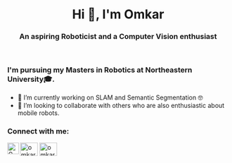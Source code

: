 <h1 align="center">Hi 👋, I'm Omkar</h1>
<h3 align="center">An aspiring Roboticist and a Computer Vision enthusiast</h3>


<br>

### I'm pursuing my Masters in Robotics at Northeastern University:mortar_board:.  

- 🔭 I’m currently working on SLAM and Semantic Segmentation :nerd_face: 
- 👯 I’m looking to collaborate with others who are also enthusiastic about mobile robots.
<!-- - ⚡ Fun fact: I love binge watching anime :stuck_out_tongue_winking_eye: -->

<h3 align="left">Connect with me:</h3>
<p align="left">
 <a target="_blank" href="mailto:sargar.o@northeastern.edu">
  <img align="left" alt="Gmail" width="26px" src="https://cdn.jsdelivr.net/npm/simple-icons@v3/icons/gmail.svg" />
</a>
<a href="https://twitter.com/omkar_sargar" target="blank"><img align="center" src="https://raw.githubusercontent.com/rahuldkjain/github-profile-readme-generator/master/src/images/icons/Social/twitter.svg" alt="omkar_sargar" height="30" width="40" /></a>
<a href="https://linkedin.com/in/omkar-s-7ba8b3137" target="blank"><img align="center" src="https://raw.githubusercontent.com/rahuldkjain/github-profile-readme-generator/master/src/images/icons/Social/linked-in-alt.svg" alt="omkar-s-7ba8b3137" height="30" width="40" /></a>
</p>

<!-- <h3 align="left">Languages and Tools:</h3>
<p align="left"> <a href="https://www.python.org" target="_blank"> <img src="https://raw.githubusercontent.com/devicons/devicon/master/icons/python/python-original.svg" alt="python" width="40" height="40"/> </a>  <a href="https://www.cprogramming.com/" target="_blank"> <img src="https://raw.githubusercontent.com/devicons/devicon/master/icons/c/c-original.svg" alt="c" width="40" height="40"/> </a> <a href="https://www.w3schools.com/cpp/" target="_blank"> <img src="https://raw.githubusercontent.com/devicons/devicon/master/icons/cplusplus/cplusplus-original.svg" alt="cplusplus" width="40" height="40"/> </a> <a href="https://opencv.org/" target="_blank"> <img src="https://www.vectorlogo.zone/logos/opencv/opencv-icon.svg" alt="opencv" width="40" height="40"/> </a>.<a href="https://www.tensorflow.org" target="_blank"> <img src="https://www.vectorlogo.zone/logos/tensorflow/tensorflow-icon.svg" alt="tensorflow" width="40" height="40"/> </a>  <code><img height="30" src="[https://www.ros.org/wp-content/uploads/2013/10/rosorg-logo1.png](https://www.google.com/url?sa=i&url=https%3A%2F%2Fcommons.wikimedia.org%2Fwiki%2FFile%3ARos_logo.svg&psig=AOvVaw2NVoqUpjyGN3St8avSjDhV&ust=1674357698305000&source=images&cd=vfe&ved=0CA8QjRxqFwoTCNib0NDa1_wCFQAAAAAdAAAAABAD)"></code>
<code><img height="30" src="[http://gazebosim.org/assets/masthead-0bd44817978df8069f427d8ca1657998789065a2b242edfd1a3d8ab4a329dd4c.png](https://www.google.com/url?sa=i&url=https%3A%2F%2Fwww.generationrobots.com%2Fblog%2Fen%2Frobotic-simulation-scenarios-with-gazebo-and-ros%2F&psig=AOvVaw1HRAIFDD259MgWPUVvNcCh&ust=1674357780083000&source=images&cd=vfe&ved=0CA8QjRxqFwoTCMixivja1_wCFQAAAAAdAAAAABAD)"></code> <a href="https://www.arduino.cc/" target="_blank"> <img src="https://cdn.worldvectorlogo.com/logos/arduino-1.svg" alt="arduino" width="40" height="40"/> </a> <a href="https://www.w3schools.com/css/" target="_blank"> <img src="https://raw.githubusercontent.com/devicons/devicon/master/icons/css3/css3-original-wordmark.svg" alt="css3" width="40" height="40"/> </a> <a href="https://git-scm.com/" target="_blank"> <img src="https://www.vectorlogo.zone/logos/git-scm/git-scm-icon.svg" alt="git" width="40" height="40"/> </a> <a href="https://www.w3.org/html/" target="_blank"> <img src="https://raw.githubusercontent.com/devicons/devicon/master/icons/html5/html5-original-wordmark.svg" alt="html5" width="40" height="40"/> </a> <a href="https://www.linux.org/" target="_blank"> <img src="https://raw.githubusercontent.com/devicons/devicon/master/icons/linux/linux-original.svg" alt="linux" width="40" height="40"/> </a>   </p>

<p><img align="left" src="https://github-readme-stats.vercel.app/api/top-langs?username=ossome01&show_icons=true&locale=en&layout=compact&theme=dark" alt="OSSome01" /></p>

<p>&nbsp;<img align="center" src="https://github-readme-stats.vercel.app/api?username=ossome01&show_icons=true&locale=en&theme=dark" alt="OSSome01" /></p> -->
